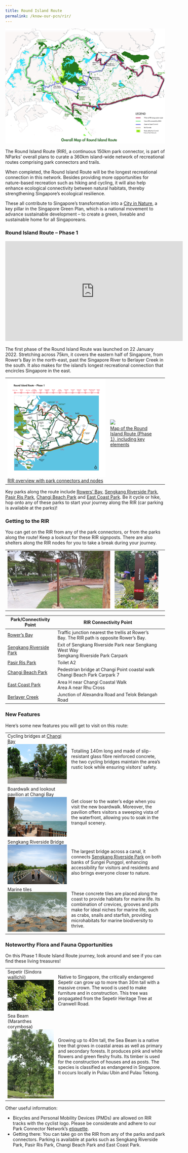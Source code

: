 ```yaml
---
title: Round Island Route
permalink: /know-our-pcn/rir/
---
```

![Alt text for image on Isomer site](/images/RIR%20map.jpg)



The Round Island Route (RIR), a continuous 150km park connector, is part of NParks’ overall plans to curate a 360km island-wide network of recreational routes comprising park connectors and trails.

When completed, the Round Island Route will be the longest recreational connection in this network. Besides providing more opportunities for nature-based recreation such as hiking and cycling, it will also help enhance ecological connectivity between natural habitats, thereby strengthening Singapore’s ecological resilience.

These all contribute to Singapore’s transformation into a [City in Nature](https://www.nparks.gov.sg/about-us/city-in-nature), a key pillar in the Singapore Green Plan, which is a national movement to advance sustainable development – to create a green, liveable and sustainable home for all Singaporeans. 

### Round Island Route – Phase 1

<iframe width="560" height="315" src="https://www.youtube.com/embed/kSjn-1riKT4" title="YouTube video player" frameborder="0" allow="accelerometer; autoplay; clipboard-write; encrypted-media; gyroscope; picture-in-picture" allowfullscreen></iframe>



The first phase of the Round Island Route was launched on 22 January 2022. Stretching across 75km, it covers the eastern half of Singapore, from Rower’s Bay in the north-east, past the Singapore River to Berlayer Creek in the south. It also makes for the island’s longest recreational connection that encircles Singapore in the east.


|  |  |  |
| -------- | -------- | -------- |
| ![RIR Phase 1](/images/RIR_Phase_1.png)  <br>[RIR overview with park connectors and nodes](https://www.nparks.gov.sg/-/media/nparks-real-content/gardens-parks-and-nature/park-connector-network/route-island-route/rir_ancillarymap_updated-01.ashx?la=en&hash=9415744F8B506496AD6ECD556DA18ECEE6073A11)   | <br> ![](/images/Round%20Island%20Route%20Phase%201.png) <br> [Map of the Round Island Route (Phase 1), including key elements](https://www.nparks.gov.sg/-/media/nparks-real-content/gardens-parks-and-nature/park-connector-network/route-island-route/round-island-route-phase-1.ashx?la=en&hash=37F55D9B59BFA97687BEBEF187AA01ABB6FC8F9D)|     |



Key parks along the route include [Rowers’ Bay](https://www.nparks.gov.sg/gardens-parks-and-nature/parks-and-nature-reserves/lower-seletar-reservoir-park/rowers-bay), [Sengkang Riverside Park](https://www.nparks.gov.sg/gardens-parks-and-nature/parks-and-nature-reserves/sengkang-riverside-park), [Pasir Ris Park](https://www.nparks.gov.sg/gardens-parks-and-nature/park-connector-network/pasir-ris-park), [Changi Beach Park](https://www.nparks.gov.sg/gardens-parks-and-nature/park-connector-network/changi-beach-park) and [East Coast Park](https://www.nparks.gov.sg/gardens-parks-and-nature/park-connector-network/east-coast-park). Be it cycle or hike, hop onto any of these parks to start your journey along the RIR (car parking is available at the parks)!

### Getting to the RIR
You can get on the RIR from any of the park connectors, or from the parks along the route! Keep a lookout for these RIR signposts. There are also shelters along the RIR nodes for you to take a break during your journey.



|  | |  |
| -------- | -------- | -------- |
| ![](/images/RIR-signpost1.jpeg)     |   ![](/images/RIR-signpost2.jpeg)   |      |




| Park/Connectivity Point | RIR Connectivity Point |  |
| -------- | -------- | -------- |
| [Rower’s Bay](https://www.nparks.gov.sg/gardens-parks-and-nature/parks-and-nature-reserves/lower-seletar-reservoir-park/rowers-bay)   | Traffic junction nearest the trellis at Rower’s Bay. The RIR path is opposite Rower’s Bay.|
|[Sengkang Riverside Park](https://www.nparks.gov.sg/gardens-parks-and-nature/parks-and-nature-reserves/sengkang-riverside-park) | Exit of Sengkang Riverside Park near Sengkang West Way <br> Sengkang Riverside Park Carpark
|[Pasir Ris Park](https://www.nparks.gov.sg/gardens-parks-and-nature/parks-and-nature-reserves/pasir-ris-park) | Toilet A2
| [Changi Beach Park](https://www.nparks.gov.sg/gardens-parks-and-nature/parks-and-nature-reserves/changi-beach-park) | Pedestrian bridge at Changi Point coastal walk <br> Changi Beach Park Carpark 7
|[East Coast Park](https://www.nparks.gov.sg/gardens-parks-and-nature/parks-and-nature-reserves/east-coast-park) | Area H near Changi Coastal Walk <br> Area A near Rhu Cross
| [Berlayer Creek](https://www.nparks.gov.sg/gardens-parks-and-nature/parks-and-nature-reserves/berlayer-creek) | Junction of Alexandra Road and Telok Belangah Road





### New Features
Here’s some new features you will get to visit on this route:

|  | | 
| -------- | -------- | 
| Cycling bridges at [Changi Bay](https://www.nparks.gov.sg/gardens-parks-and-nature/park-connector-network/changi-bay-pc)![Alt text for image on Isomer site](/images/changi%20bay%20cycling.jpg)| Totalling 140m long and made of slip-resistant glass fibre reinforced concrete, the two cycling bridges maintain the area’s rustic look while ensuring visitors’ safety. |
| Boardwalk and lookout pavilion at Changi Bay ![Alt text for image on Isomer site](/images/3LPA5658.JPG) | Get closer to the water’s edge when you visit the new boardwalk. Moreover, the pavilion offers visitors a sweeping vista of the waterfront, allowing you to soak in the tranquil scenery. |
| Sengkang Riverside Bridge ![Alt text for image on Isomer site](/images/3LPA5686.JPG) | The largest bridge across a canal, it connects [Sengkang Riverside Park](https://www.nparks.gov.sg/gardens-parks-and-nature/parks-and-nature-reserves/sengkang-riverside-park) on both banks of Sungei Punggol, enhancing accessibility for visitors and residents and also brings everyone closer to nature. |
| Marine tiles ![Alt text for image on Isomer site](/images/Sengkang%20Riverside%20Bridge.jpg) | These concrete tiles are placed along the coast to provide habitats for marine life. Its combination of crevices, grooves and pits make for ideal niches for marine life, such as crabs, snails and starfish, providing microhabitats for marine biodiversity to thrive. |

### Noteworthy Flora and Fauna Opportunities
On this Phase 1 Route Island Route journey, look around and see if you can find these living treasures!

| |  |
| -------- | -------- | 
| Sepetir (Sindora wallichii) ![Alt text for image on Isomer site](/images/3LPA5693.JPG) | Native to Singapore, the critically endangered Sepetir can grow up to more than 30m tall with a massive crown. The wood is used to make furniture and in construction. This tree was propagated from the Sepetir Heritage Tree at Cranwell Road. | 
| Sea Beam (Maranthes corymbosa) ![Alt text for image on Isomer site](/images/sea%20beam.jpg) | Growing up to 40m tall, the Sea Beam is a native tree that grows in coastal areas as well as primary and secondary forests. It produces pink and white flowers and green fleshy fruits. Its timber is used for the construction of houses and as posts. The species is classified as endangered in Singapore. It occurs locally in Pulau Ubin and Pulau Tekong.

Other useful information:

* Bicycles and Personal Mobility Devices (PMDs) are allowed on RIR tracks with the cyclist logo. Please be considerate and adhere to our Park Connector Network’s [etiquette](https://pcn.nparks.gov.sg/sharingpcn/).
* Getting there:
You can take go on the RIR from any of the parks and park connectors. Parking is available at parks such as Sengkang Riverside Park, Pasir Ris Park, Changi Beach Park and East Coast Park.